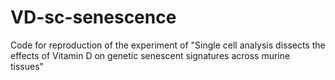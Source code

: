 # VD-sc-senescence
Code for reproduction of the experiment of "Single cell analysis dissects the effects of Vitamin D on genetic senescent signatures across murine tissues"
